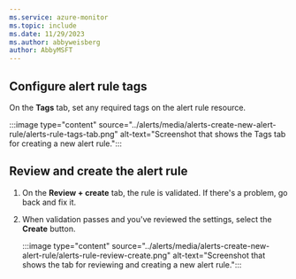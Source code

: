 ```yaml
---
ms.service: azure-monitor
ms.topic: include
ms.date: 11/29/2023
ms.author: abbyweisberg
author: AbbyMSFT
---
```


## Configure alert rule tags

On the **Tags** tab, set any required tags on the alert rule resource.

:::image type="content" source="../alerts/media/alerts-create-new-alert-rule/alerts-rule-tags-tab.png" alt-text="Screenshot that shows the Tags tab for creating a new alert rule.":::

## Review and create the alert rule

1. On the **Review + create** tab, the rule is validated. If there's a problem, go back and fix it.
1. When validation passes and you've reviewed the settings, select the **Create** button.

    :::image type="content" source="../alerts/media/alerts-create-new-alert-rule/alerts-rule-review-create.png" alt-text="Screenshot that shows the tab for reviewing and creating a new alert rule.":::
